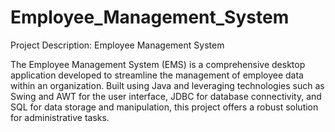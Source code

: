# Employee_Management_System

Project Description: Employee Management System

The Employee Management System (EMS) is a comprehensive desktop application developed to streamline the management of employee data within an organization. Built using Java and leveraging technologies such as Swing and AWT for the user interface, JDBC for database connectivity, and SQL for data storage and manipulation, this project offers a robust solution for administrative tasks.


